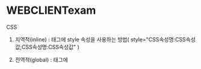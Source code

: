 # WEBCLIENTexam
CSS
1. 지역적(inline) : 태그에 style 속성을 사용하는 방법( style="CSS속성명:CSS속성값;CSS속성명:CSS속성값" )
2. 전역적(global) : <head>태그에 <style> 이라는 태그를 작성하고 컨텐트로 CSS 코드 작성하는 방법

    대상 {
      CSS속성명:CSS속성값;
      CSS속성명:CSS속성값;
        }       
    대상 - CSS Selector(선택자)
    
3.외부파일 : CSS 코드를 독립된 파일(xxx.css)로 생성해서 HTML 문서 안으로 포함시키는 방법
                      <link> 또는 import 구문을 사용
                      
***
                      
                       [src]
                       [src=1.png]
                       [src$=png]  (png로 끝나는)
                       [src^=duke]  (duke로 시작하는)
                       
 ***
 
        식1 && 식2  (식1이 true일때 식2 실행)
  
        식1 || 식2  (식1이 false일때 식2 실행)
        
***
        var 변수
        let 변수    (단한번만 가능)
        const 변수=초기값  (단한번만 가능, 할당된 값 변경불가)
        
***
## DOM 객체 찾기
      document.getElementsByTagName("태그명")  --> Element 객체들을 저장한 유사 배열 객체
      document.getElementById("id속성값")  --> Element 객체 또는 null
 
      document.querySelector("찾으려는태그의 CSS선택자")  --> Element 객체 또는 null  (이때 id값이면 앞에 #을 붙여야함 ex. <h1> -> "h1"  /  <h1 id="t1"> -> "#t1")
      document.querySelectorAll("찾으려는태그의 CSS선택자")  --> Element 객체들을 저장한 유사 배열 객체
      
### 이벤트 핸들러 구현 방법
  1. 인라인 이벤트 모델
	<태그명 onxxx = "수행코드">
  2. 고전 이벤트 모델
	dom객체.onxxx = 함수
  3. 표준 이벤트 모델
  dom객체.addEventListener("xxx", 함수)
		
***
## 사이트이동
	location.href=url;
	
***
## 날싸 출력
	var d=new Date();
	d==Tue Feb 15 2022 09:18:09 GMT+0900 (한국 표준시)
	d.toLocaleString()==2022. 2. 15. 오전 9:18:09
	d.getFullYear();
	d.getFullMonth();
		...
